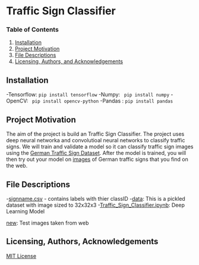 # Traffic Sign Classifier

### Table of Contents
1. [Installation](#installation)
2. [Project Motivation](#motivation)
3. [File Descriptions](#files)
3. [Licensing, Authors, and Acknowledgements](#licensing)

## Installation <a name="installation"></a>

-Tensorflow: ```pip install tensorflow```
-Numpy: ``` pip install numpy```
-OpenCV: ``` pip install opencv-python```
-Pandas : ```pip install pandas```

## Project Motivation<a name="motivation"></a>
The aim of the project is build an Traffic Sign Classifier. The project uses deep neural networka and convolutioal neural networks to classify traffic signs. We will train and validate a model so it can classify traffic sign images using the [German Traffic Sign Dataset](data). After the model is trained, you will then try out your model on [images](new) of German traffic signs that you find on the web.

## File Descriptions <a name="files"></a>
-[signname.csv](/signnames.csv) - contains labels with thier classID
-[data](/data): This is a pickled dataset with image sized to 32x32x3
-[Traffic_Sign_Classifier.ipynb](/Traffic_Sign_Classifier.ipynb): Deep Learning Model

[new](new): Test images taken from web 
## Licensing, Authors, Acknowledgements<a name="licensing"></a> 
[MIT License](/LICENSE)


